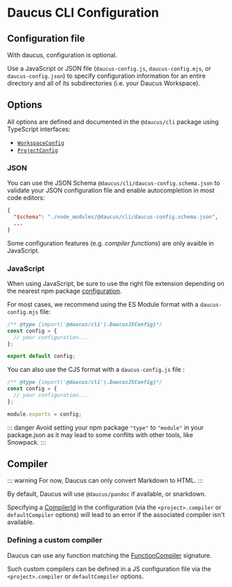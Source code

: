 # Daucus CLI Configuration

## Configuration file

With daucus, configuration is optional.

Use a JavaScript or JSON file (`daucus-config.js`, `daucus-config.mjs`, or `daucus-config.json`) to specify configuration information for an entire directory and all of its subdirectories (i.e. your Daucus Workspace).

## Options

All options are defined and documented in the `@daucus/cli` package using TypeScript interfaces:

- [`WorkspaceConfig`](/daucus/cli/API/interfaces/workspaceconfig)
- [`ProjectConfig`](/daucus/cli/API/interfaces/projectconfig)

### JSON

You can use the JSON Schema `@daucus/cli/daucus-config.schema.json` to validate your JSON configuration file and enable autocompletion in most code editors:

```json
{
  "$schema": "./node_modules/@daucus/cli/daucus-config.schema.json",
  ...
}
```

Some configuration features (e.g. _compiler functions_) are only avaible in JavaScript.

### JavaScript

When using JavaScript, be sure to use the right file extension depending on the nearest npm package [configuration](https://nodejs.org/api/packages.html#packages_type).

For most cases, we recommend using the ES Module format with a `daucus-config.mjs` file:

```js
/** @type {import('@daucus/cli').DaucusJSConfig}*/
const config = {
  // your configuration...
};

export default config;
```

You can also use the CJS format with a `daucus-config.js` file :

```js
/** @type {import('@daucus/cli').DaucusJSConfig}*/
const config = {
  // your configuration...
};

module.exports = config;
```

::: danger
Avoid setting your npm package `"type"` to `"module"` in your package.json as it may lead to some conflits with other tools, like Snowpack.
:::

## Compiler

::: warning
For now, Daucus can only convert Markdown to HTML.
:::

By default, Daucus will use `@daucus/pandoc` if available, or snarkdown.

Specifying a [CompilerId](daucus/cli/API#CompilerId) in the configuration (via the `<project>.compiler` or `defaultCompiler` options) will lead to an error if the associated compiler isn't available.

### Defining a custom compiler

Daucus can use any function matching the [FunctionCompiler](/daucus/cli/API#FunctionCompiler) signature.

Such custom compilers can be defined in a JS configuration file via the `<project>.compiler` or `defaultCompiler` options.
